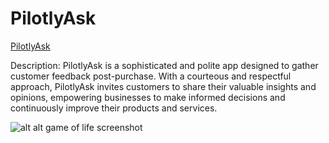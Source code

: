 # PilotlyAsk
[PilotlyAsk](https://splendorous-narwhal-4864ca.netlify.app/)


Description: PilotlyAsk is a sophisticated and polite app designed to gather customer feedback post-purchase. With a courteous and respectful approach, PilotlyAsk invites customers to share their valuable insights and opinions, empowering businesses to make informed decisions and continuously improve their products and services.

![alt alt game of life screenshot](https://github.com/elvynmejia/vue-chat-app/blob/main/ui.png?raw=true)
